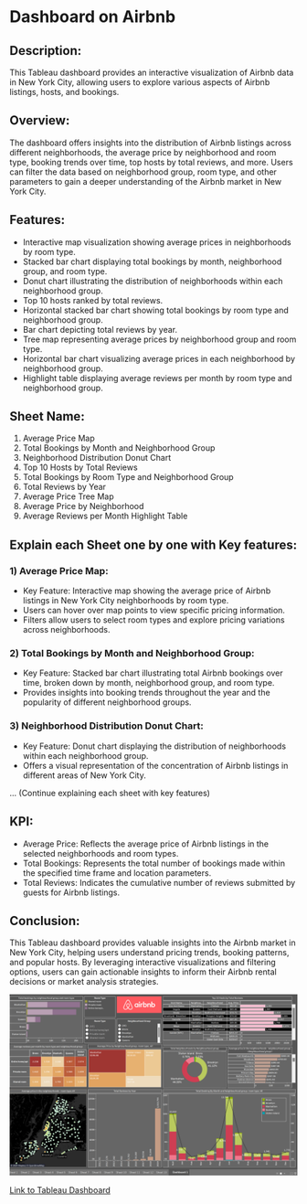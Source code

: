 # Dashboard on Airbnb

## Description:
This Tableau dashboard provides an interactive visualization of Airbnb data in New York City, allowing users to explore various aspects of Airbnb listings, hosts, and bookings. 

## Overview:
The dashboard offers insights into the distribution of Airbnb listings across different neighborhoods, the average price by neighborhood and room type, booking trends over time, top hosts by total reviews, and more. Users can filter the data based on neighborhood group, room type, and other parameters to gain a deeper understanding of the Airbnb market in New York City.

## Features:
- Interactive map visualization showing average prices in neighborhoods by room type.
- Stacked bar chart displaying total bookings by month, neighborhood group, and room type.
- Donut chart illustrating the distribution of neighborhoods within each neighborhood group.
- Top 10 hosts ranked by total reviews.
- Horizontal stacked bar chart showing total bookings by room type and neighborhood group.
- Bar chart depicting total reviews by year.
- Tree map representing average prices by neighborhood group and room type.
- Horizontal bar chart visualizing average prices in each neighborhood by neighborhood group.
- Highlight table displaying average reviews per month by room type and neighborhood group.

## Sheet Name:
1) Average Price Map
2) Total Bookings by Month and Neighborhood Group
3) Neighborhood Distribution Donut Chart
4) Top 10 Hosts by Total Reviews
5) Total Bookings by Room Type and Neighborhood Group
6) Total Reviews by Year
7) Average Price Tree Map
8) Average Price by Neighborhood
9) Average Reviews per Month Highlight Table

## Explain each Sheet one by one with Key features:

### 1) Average Price Map:
   - Key Feature: Interactive map showing the average price of Airbnb listings in New York City neighborhoods by room type.
   - Users can hover over map points to view specific pricing information.
   - Filters allow users to select room types and explore pricing variations across neighborhoods.

### 2) Total Bookings by Month and Neighborhood Group:
   - Key Feature: Stacked bar chart illustrating total Airbnb bookings over time, broken down by month, neighborhood group, and room type.
   - Provides insights into booking trends throughout the year and the popularity of different neighborhood groups.

### 3) Neighborhood Distribution Donut Chart:
   - Key Feature: Donut chart displaying the distribution of neighborhoods within each neighborhood group.
   - Offers a visual representation of the concentration of Airbnb listings in different areas of New York City.

... (Continue explaining each sheet with key features)

## KPI:
- Average Price: Reflects the average price of Airbnb listings in the selected neighborhoods and room types.
- Total Bookings: Represents the total number of bookings made within the specified time frame and location parameters.
- Total Reviews: Indicates the cumulative number of reviews submitted by guests for Airbnb listings.

## Conclusion:
This Tableau dashboard provides valuable insights into the Airbnb market in New York City, helping users understand pricing trends, booking patterns, and popular hosts. By leveraging interactive visualizations and filtering options, users can gain actionable insights to inform their Airbnb rental decisions or market analysis strategies.

![Dashboard Screenshot](https://github.com/jainam0037/Airbnb-Dashboard/blob/main/image.png?raw=true)


[Link to Tableau Dashboard](https://public.tableau.com/views/Airbnb_17136462421580/Dashboard1?:language=en-US&:sid=&:display_count=n&:origin=viz_share_link)
